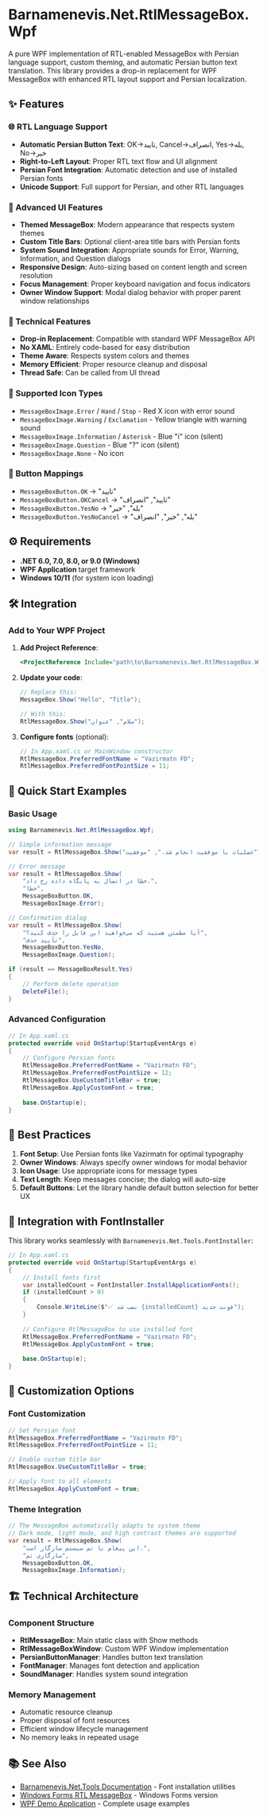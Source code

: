 ﻿# Barnamenevis.Net.RtlMessageBox.Wpf

A pure WPF implementation of RTL-enabled MessageBox with Persian language support, custom theming, and automatic Persian button text translation. This library provides a drop-in replacement for WPF MessageBox with enhanced RTL layout support and Persian localization.

## ✨ Features

### 🌐 RTL Language Support
- **Automatic Persian Button Text**: OK→تایید, Cancel→انصراف, Yes→بله, No→خیر
- **Right-to-Left Layout**: Proper RTL text flow and UI alignment
- **Persian Font Integration**: Automatic detection and use of installed Persian fonts
- **Unicode Support**: Full support for Persian, and other RTL languages

### 🎨 Advanced UI Features
- **Themed MessageBox**: Modern appearance that respects system themes
- **Custom Title Bars**: Optional client-area title bars with Persian fonts
- **System Sound Integration**: Appropriate sounds for Error, Warning, Information, and Question dialogs
- **Responsive Design**: Auto-sizing based on content length and screen resolution
- **Focus Management**: Proper keyboard navigation and focus indicators
- **Owner Window Support**: Modal dialog behavior with proper parent window relationships

### 🔧 Technical Features
- **Drop-in Replacement**: Compatible with standard WPF MessageBox API
- **No XAML**: Entirely code-based for easy distribution
- **Theme Aware**: Respects system colors and themes
- **Memory Efficient**: Proper resource cleanup and disposal
- **Thread Safe**: Can be called from UI thread

### 🎯 Supported Icon Types
- `MessageBoxImage.Error` / `Hand` / `Stop` - Red X icon with error sound
- `MessageBoxImage.Warning` / `Exclamation` - Yellow triangle with warning sound  
- `MessageBoxImage.Information` / `Asterisk` - Blue "i" icon (silent)
- `MessageBoxImage.Question` - Blue "?" icon (silent)
- `MessageBoxImage.None` - No icon

### 🔘 Button Mappings
- `MessageBoxButton.OK` → "تایید"
- `MessageBoxButton.OKCancel` → "تایید", "انصراف"
- `MessageBoxButton.YesNo` → "بله", "خیر"
- `MessageBoxButton.YesNoCancel` → "بله", "خیر", "انصراف"

## ⚙️ Requirements

- **.NET 6.0, 7.0, 8.0, or 9.0 (Windows)**
- **WPF Application** target framework
- **Windows 10/11** (for system icon loading)

## 🛠️ Integration

### Add to Your WPF Project

1. **Add Project Reference**:
   ```xml
   <ProjectReference Include="path\to\Barnamenevis.Net.RtlMessageBox.Wpf\Barnamenevis.Net.RtlMessageBox.Wpf.csproj" />
   ```

2. **Update your code**:
   ```csharp
   // Replace this:
   MessageBox.Show("Hello", "Title");
   
   // With this:
   RtlMessageBox.Show("سلام", "عنوان");
   ```

3. **Configure fonts** (optional):
   ```csharp
   // In App.xaml.cs or MainWindow constructor
   RtlMessageBox.PreferredFontName = "Vazirmatn FD";
   RtlMessageBox.PreferredFontPointSize = 11;
   ```

## 🚀 Quick Start Examples

### Basic Usage
```csharp
using Barnamenevis.Net.RtlMessageBox.Wpf;

// Simple information message
var result = RtlMessageBox.Show("عملیات با موفقیت انجام شد.", "موفقیت");

// Error message
var result = RtlMessageBox.Show(
    "خطا در اتصال به پایگاه داده رخ داد.",
    "خطا",
    MessageBoxButton.OK,
    MessageBoxImage.Error);

// Confirmation dialog
var result = RtlMessageBox.Show(
    "آیا مطمئن هستید که می‌خواهید این فایل را حذف کنید؟",
    "تأیید حذف",
    MessageBoxButton.YesNo,
    MessageBoxImage.Question);

if (result == MessageBoxResult.Yes)
{
    // Perform delete operation
    DeleteFile();
}
```

### Advanced Configuration
```csharp
// In App.xaml.cs
protected override void OnStartup(StartupEventArgs e)
{
    // Configure Persian fonts
    RtlMessageBox.PreferredFontName = "Vazirmatn FD";
    RtlMessageBox.PreferredFontPointSize = 12;
    RtlMessageBox.UseCustomTitleBar = true;
    RtlMessageBox.ApplyCustomFont = true;
    
    base.OnStartup(e);
}
```

## 📖 Best Practices

1. **Font Setup**: Use Persian fonts like Vazirmatn for optimal typography
2. **Owner Windows**: Always specify owner windows for modal behavior
3. **Icon Usage**: Use appropriate icons for message types
4. **Text Length**: Keep messages concise; the dialog will auto-size
5. **Default Buttons**: Let the library handle default button selection for better UX

## 🔗 Integration with FontInstaller

This library works seamlessly with `Barnamenevis.Net.Tools.FontInstaller`:

```csharp
// In App.xaml.cs
protected override void OnStartup(StartupEventArgs e)
{
    // Install fonts first
    var installedCount = FontInstaller.InstallApplicationFonts();
    if (installedCount > 0)
    {
        Console.WriteLine($"✅ نصب شد {installedCount} فونت جدید");
    }
    
    // Configure RtlMessageBox to use installed font
    RtlMessageBox.PreferredFontName = "Vazirmatn FD";
    RtlMessageBox.ApplyCustomFont = true;
    
    base.OnStartup(e);
}
```

## 🎨 Customization Options

### Font Customization
```csharp
// Set Persian font
RtlMessageBox.PreferredFontName = "Vazirmatn FD";
RtlMessageBox.PreferredFontPointSize = 11;

// Enable custom title bar
RtlMessageBox.UseCustomTitleBar = true;

// Apply font to all elements
RtlMessageBox.ApplyCustomFont = true;
```

### Theme Integration
```csharp
// The MessageBox automatically adapts to system theme
// Dark mode, light mode, and high contrast themes are supported
var result = RtlMessageBox.Show(
    "این پیغام با تم سیستم سازگار است.",
    "سازگاری تم",
    MessageBoxButton.OK,
    MessageBoxImage.Information);
```

## 🏗️ Technical Architecture

### Component Structure
- **RtlMessageBox**: Main static class with Show methods
- **RtlMessageBoxWindow**: Custom WPF Window implementation
- **PersianButtonManager**: Handles button text translation
- **FontManager**: Manages font detection and application
- **SoundManager**: Handles system sound integration

### Memory Management
- Automatic resource cleanup
- Proper disposal of font resources
- Efficient window lifecycle management
- No memory leaks in repeated usage

## 📚 See Also

- [Barnamenevis.Net.Tools Documentation](../Barnamenevis.Net.FontInstaller/README.md) - Font installation utilities
- [Windows Forms RTL MessageBox](../Barnamenevis.Net.RtlMessageBox.WindowsForms/README.md) - Windows Forms version
- [WPF Demo Application](../Barnamenevis.Net.RtlMessageBox.Wpf.Demo/README.md) - Complete usage examples